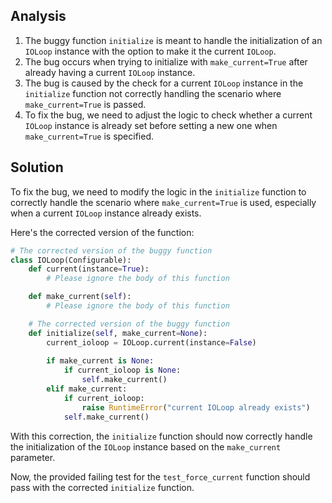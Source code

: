 ## Analysis
1. The buggy function `initialize` is meant to handle the initialization of an `IOLoop` instance with the option to make it the current `IOLoop`.
2. The bug occurs when trying to initialize with `make_current=True` after already having a current `IOLoop` instance.
3. The bug is caused by the check for a current `IOLoop` instance in the `initialize` function not correctly handling the scenario where `make_current=True` is passed.
4. To fix the bug, we need to adjust the logic to check whether a current `IOLoop` instance is already set before setting a new one when `make_current=True` is specified.

## Solution
To fix the bug, we need to modify the logic in the `initialize` function to correctly handle the scenario where `make_current=True` is used, especially when a current `IOLoop` instance already exists.

Here's the corrected version of the function:

```python
# The corrected version of the buggy function
class IOLoop(Configurable):
    def current(instance=True):
        # Please ignore the body of this function

    def make_current(self):
        # Please ignore the body of this function

    # The corrected version of the buggy function
    def initialize(self, make_current=None):
        current_ioloop = IOLoop.current(instance=False)
        
        if make_current is None:
            if current_ioloop is None:
                self.make_current()
        elif make_current:
            if current_ioloop:
                raise RuntimeError("current IOLoop already exists")
            self.make_current()
```

With this correction, the `initialize` function should now correctly handle the initialization of the `IOLoop` instance based on the `make_current` parameter.

Now, the provided failing test for the `test_force_current` function should pass with the corrected `initialize` function.